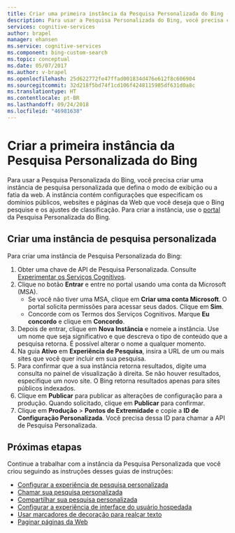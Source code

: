 ```yaml
---
title: Criar uma primeira instância da Pesquisa Personalizada do Bing - Serviços Cognitivos da Microsoft
description: Para usar a Pesquisa Personalizada do Bing, você precisa criar uma instância de pesquisa personalizada que defina o modo de exibição ou a fatia da web. A instância contém configurações que especificam os domínios públicos, subsites e páginas da Web que você deseja que o Bing pesquise e os ajustes de classificação.
services: cognitive-services
author: brapel
manager: ehansen
ms.service: cognitive-services
ms.component: bing-custom-search
ms.topic: conceptual
ms.date: 05/07/2017
ms.author: v-brapel
ms.openlocfilehash: 25d622772fe47ffad001834d476e612f8c606904
ms.sourcegitcommit: 32d218f5bd74f1cd106f4248115985df631d0a8c
ms.translationtype: HT
ms.contentlocale: pt-BR
ms.lasthandoff: 09/24/2018
ms.locfileid: "46981638"
---
```

# <a name="create-your-first-bing-custom-search-instance"></a>Criar a primeira instância da Pesquisa Personalizada do Bing
Para usar a Pesquisa Personalizada do Bing, você precisa criar uma instância de pesquisa personalizada que defina o modo de exibição ou a fatia da web. A instância contém configurações que especificam os domínios públicos, websites e páginas da Web que você deseja que o Bing pesquise e os ajustes de classificação. Para criar a instância, use o [portal](https://customsearch.ai) da Pesquisa Personalizada do Bing. 

## <a name="create-a-custom-search-instance"></a>Criar uma instância de pesquisa personalizada

Para criar uma instância de Pesquisa Personalizada do Bing:

1.  Obter uma chave de API de Pesquisa Personalizada. Consulte [Experimentar os Serviços Cognitivos](https://azure.microsoft.com/try/cognitive-services/?api=bing-custom-search).
2.  Clique no botão **Entrar** e entre no portal usando uma conta da Microsoft (MSA). 
    - Se você não tiver uma MSA, clique em **Criar uma conta Microsoft**. O portal solicita permissões para acessar seus dados. Clique em **Sim**.
    - Concorde com os Termos dos Serviços Cognitivos. Marque **Eu concordo** e clique em **Concordo**.  
3.  Depois de entrar, clique em **Nova Instância** e nomeie a instância. Use um nome que seja significativo e que descreva o tipo de conteúdo que a pesquisa retorna. É possível alterar o nome a qualquer momento. 
4.  Na guia **Ativo** em **Experiência de Pesquisa**, insira a URL de um ou mais sites que você quer incluir em sua pesquisa.
5.  Para confirmar que a sua instância retorna resultados, digite uma consulta no painel de visualização à direita. Se não houver resultados, especifique um novo site. O Bing retorna resultados apenas para sites públicos indexados.
6.  Clique em **Publicar** para publicar as alterações de configuração para a produção. Quando solicitado, clique em **Publicar** para confirmar.
7.  Clique em **Produção** > **Pontos de Extremidade** e copie a **ID de Configuração Personalizada**. Você precisa dessa ID para chamar a API de Pesquisa Personalizada.

## <a name="next-steps"></a>Próximas etapas

Continue a trabalhar com a instância da Pesquisa Personalizada que você criou seguindo as instruções desses guias de instruções:

- [Configurar a experiência de pesquisa personalizada](./define-your-custom-view.md)
- [Chamar sua pesquisa personalizada](./search-your-custom-view.md)
- [Compartilhar sua pesquisa personalizada](./share-your-custom-search.md)
- [Configurar a experiência de interface do usuário hospedada](./hosted-ui.md)
- [Usar marcadores de decoração para realçar texto](./hit-highlighting.md)
- [Paginar páginas da Web](./page-webpages.md)
